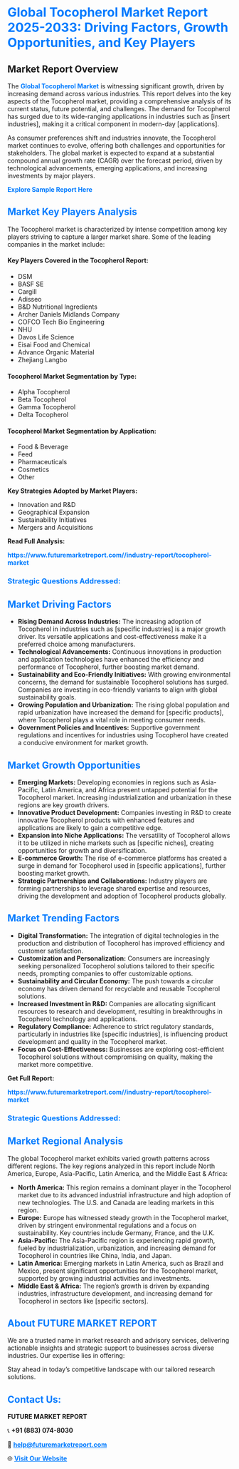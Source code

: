 <h1 style="color: #007BFF;">Global Tocopherol Market Report 2025-2033: Driving Factors, Growth Opportunities, and Key Players</h1>

<section id="overview">
<h2>Market Report Overview</h2>
<p>The <a href="https://www.futuremarketreport.com//industry-report/tocopherol-market" style="color: #007BFF; text-decoration: none;"><strong>Global Tocopherol Market</strong></a> is witnessing significant growth, driven by increasing demand across various industries. This report delves into the key aspects of the Tocopherol market, providing a comprehensive analysis of its current status, future potential, and challenges. The demand for Tocopherol has surged due to its wide-ranging applications in industries such as [insert industries], making it a critical component in modern-day [applications].</p>
<p>As consumer preferences shift and industries innovate, the Tocopherol market continues to evolve, offering both challenges and opportunities for stakeholders. The global market is expected to expand at a substantial compound annual growth rate (CAGR) over the forecast period, driven by technological advancements, emerging applications, and increasing investments by major players.</p>
</section>

<section id="overview">
<p><a href="https://www.futuremarketreport.com//request-sample/reportId=92772" style="color: #007BFF; text-decoration: none;"><strong>Explore Sample Report Here</strong></a></p>
</section>

<section id="key-players">
<h2 style="color: #007BFF;">Market Key Players Analysis</h2>
<p>The Tocopherol market is characterized by intense competition among key players striving to capture a larger market share. Some of the leading companies in the market include:</p>
<h4>Key Players Covered in the Tocopherol Report:</h4>
<ul><li>DSM</li><li>BASF SE</li><li>Cargill</li><li>Adisseo</li><li>B&amp;D Nutritional Ingredients</li><li>Archer Daniels Midlands Company</li><li>COFCO Tech Bio Engineering</li><li>NHU</li><li>Davos Life Science</li><li>Eisai Food and Chemical</li><li>Advance Organic Material</li><li>Zhejiang Langbo</li></ul>
<h4>Tocopherol Market Segmentation by Type:</h4>
<ul><li>Alpha Tocopherol</li><li>Beta Tocopherol</li><li>Gamma Tocopherol</li><li>Delta Tocopherol</li></ul>

<h4>Tocopherol Market Segmentation by Application:</h4>
<ul><li>Food &amp; Beverage</li><li>Feed</li><li>Pharmaceuticals</li><li>Cosmetics</li><li>Other</li></ul>
<p><strong>Key Strategies Adopted by Market Players:</strong></p>
<ul>
<li>Innovation and R&D</li>
<li>Geographical Expansion</li>
<li>Sustainability Initiatives</li>
<li>Mergers and Acquisitions</li>
</ul>
</section>

<section>
<p><strong>Read Full Analysis: </strong></p><a href="https://www.futuremarketreport.com//industry-report/tocopherol-market" style="color: #007BFF; text-decoration: none;"><strong>https://www.futuremarketreport.com//industry-report/tocopherol-market</strong></a>
<h3 style="color: #007BFF;">Strategic Questions Addressed:</h3>
</section>

<section id="driving-factors">
<h2 style="color: #007BFF;">Market Driving Factors</h2>
<ul>
<li><strong>Rising Demand Across Industries:</strong> The increasing adoption of Tocopherol in industries such as [specific industries] is a major growth driver. Its versatile applications and cost-effectiveness make it a preferred choice among manufacturers.</li>
<li><strong>Technological Advancements:</strong> Continuous innovations in production and application technologies have enhanced the efficiency and performance of Tocopherol, further boosting market demand.</li>
<li><strong>Sustainability and Eco-Friendly Initiatives:</strong> With growing environmental concerns, the demand for sustainable Tocopherol solutions has surged. Companies are investing in eco-friendly variants to align with global sustainability goals.</li>
<li><strong>Growing Population and Urbanization:</strong> The rising global population and rapid urbanization have increased the demand for [specific products], where Tocopherol plays a vital role in meeting consumer needs.</li>
<li><strong>Government Policies and Incentives:</strong> Supportive government regulations and incentives for industries using Tocopherol have created a conducive environment for market growth.</li>
</ul>
</section>

<section id="growth-opportunities">
<h2 style="color: #007BFF;">Market Growth Opportunities</h2>
<ul>
<li><strong>Emerging Markets:</strong> Developing economies in regions such as Asia-Pacific, Latin America, and Africa present untapped potential for the Tocopherol market. Increasing industrialization and urbanization in these regions are key growth drivers.</li>
<li><strong>Innovative Product Development:</strong> Companies investing in R&D to create innovative Tocopherol products with enhanced features and applications are likely to gain a competitive edge.</li>
<li><strong>Expansion into Niche Applications:</strong> The versatility of Tocopherol allows it to be utilized in niche markets such as [specific niches], creating opportunities for growth and diversification.</li>
<li><strong>E-commerce Growth:</strong> The rise of e-commerce platforms has created a surge in demand for Tocopherol used in [specific applications], further boosting market growth.</li>
<li><strong>Strategic Partnerships and Collaborations:</strong> Industry players are forming partnerships to leverage shared expertise and resources, driving the development and adoption of Tocopherol products globally.</li>
</ul>
</section>

<section id="trending-factors">
<h2 style="color: #007BFF;">Market Trending Factors</h2>
<ul>
<li><strong>Digital Transformation:</strong> The integration of digital technologies in the production and distribution of Tocopherol has improved efficiency and customer satisfaction.</li>
<li><strong>Customization and Personalization:</strong> Consumers are increasingly seeking personalized Tocopherol solutions tailored to their specific needs, prompting companies to offer customizable options.</li>
<li><strong>Sustainability and Circular Economy:</strong> The push towards a circular economy has driven demand for recyclable and reusable Tocopherol solutions.</li>
<li><strong>Increased Investment in R&D:</strong> Companies are allocating significant resources to research and development, resulting in breakthroughs in Tocopherol technology and applications.</li>
<li><strong>Regulatory Compliance:</strong> Adherence to strict regulatory standards, particularly in industries like [specific industries], is influencing product development and quality in the Tocopherol market.</li>
<li><strong>Focus on Cost-Effectiveness:</strong> Businesses are exploring cost-efficient Tocopherol solutions without compromising on quality, making the market more competitive.</li>
</ul>
</section>

<section>
<p><strong>Get Full Report: </strong></p><a href="https://www.futuremarketreport.com//industry-report/tocopherol-market" style="color: #007BFF; text-decoration: none;"><strong>https://www.futuremarketreport.com//industry-report/tocopherol-market</strong></a>
<h3 style="color: #007BFF;">Strategic Questions Addressed:</h3>
</section>


<section id="regional-analysis">
<h2 style="color: #007BFF;">Market Regional Analysis</h2>
<p>The global Tocopherol market exhibits varied growth patterns across different regions. The key regions analyzed in this report include North America, Europe, Asia-Pacific, Latin America, and the Middle East & Africa:</p>
<ul>
<li><strong>North America:</strong> This region remains a dominant player in the Tocopherol market due to its advanced industrial infrastructure and high adoption of new technologies. The U.S. and Canada are leading markets in this region.</li>
<li><strong>Europe:</strong> Europe has witnessed steady growth in the Tocopherol market, driven by stringent environmental regulations and a focus on sustainability. Key countries include Germany, France, and the U.K.</li>
<li><strong>Asia-Pacific:</strong> The Asia-Pacific region is experiencing rapid growth, fueled by industrialization, urbanization, and increasing demand for Tocopherol in countries like China, India, and Japan.</li>
<li><strong>Latin America:</strong> Emerging markets in Latin America, such as Brazil and Mexico, present significant opportunities for the Tocopherol market, supported by growing industrial activities and investments.</li>
<li><strong>Middle East & Africa:</strong> The region’s growth is driven by expanding industries, infrastructure development, and increasing demand for Tocopherol in sectors like [specific sectors].</li>
</ul>
</section>

<footer>
<h2 style="color: #007BFF;">About FUTURE MARKET REPORT</h2>
<p>We are a trusted name in market research and advisory services, delivering actionable insights and strategic support to businesses across diverse industries. Our expertise lies in offering:</p>

<p>Stay ahead in today’s competitive landscape with our tailored research solutions.</p>

<h2 style="color: #007BFF;">Contact Us:</h2>
<p><strong>FUTURE MARKET REPORT</strong></p>
<p>📞 <strong>+91 (883) 074-8030</strong></p>
<p>📧 <strong><a href="mailto:help@futuremarketreport.com" style="color: #007BFF;">help@futuremarketreport.com</a></strong></p>
<p>🌐 <strong><a href="https://www.futuremarketreport.com/" style="color: #007BFF;">Visit Our Website</a></strong></p>
</footer>